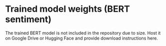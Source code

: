 # Trained model weights (BERT sentiment)
The trained BERT model is not included in the repository due to size. Host it on Google Drive or Hugging Face and provide download instructions here.

